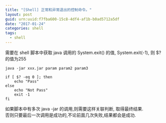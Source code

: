 ```yaml
---
title: "[Shell] 正常和异常退出的控制命令。"
layout: post
guid: urn:uuid:f7fba600-15c8-4df4-af1b-b0ad5712a5df
date: "2017-01-24"
categories: shell
tags:
  - shell
---
```


需要在 shell 脚本中获取 java 调用的 System.exit() 的值, System.exit(-1), 则 $? 的值为255  
~~~
java -jar xxx.jar param param2 param3  
    
if [ $? -eq 0 ]; then
    echo "Pass"
else
    echo "Not Pass"
    exit -1
fi
~~~
如果脚本中有多次 java -jar 的调用,则需要这样关联判断, 取得最终结果.  
否则只要最后一次调用是成功的,不论前面几次失败,结果都会是成功.

